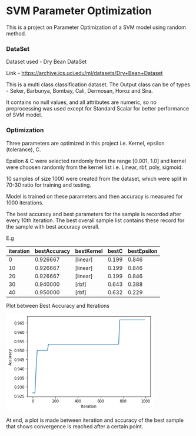 # SVM Parameter Optimization

This is a project on Parameter Optimization of a SVM model using random method.

### DataSet

Dataset used - Dry Bean DataSet 

Link - https://archive.ics.uci.edu/ml/datasets/Dry+Bean+Dataset

This is a multi class classification dataset. The Output class can be of types - Seker, Barbunya, Bombay, Cali, Dermosan, Horoz and Sira.

It contains no null values, and all attributes are numeric, so no preprocessing was used except for Standard Scalar for better performance of SVM model.

### Optimization

Three parameters are optimized in this project i.e. Kernel, epsilon (tolerance), C.

Epsilon & C were selected randomly from the range [0.001, 1.0] and kernel were choosen randomly from the kernel list i.e. Linear, rbf, poly, sigmoid.

10 samples of size 1000 were created from the dataset, which were split in 70-30 ratio for training and testing.

Model is trained on these parameters and then accuracy is measured for 1000 iterations.

The best accuracy and best parameters for the sample is recorded after every 10th iteration. The best overall sample list contains these record for the sample with best accuracy overall.

E.g

| iteration | bestAccuracy | bestKernel | bestC | bestEpsilon |
| --- | --- | --- | --- | --- |
| 0 | 0.926667 | [linear] | 0.199 | 0.846 |
| 10 | 0.926667 | [linear] | 0.199 | 0.846 |
| 20 | 0.926667 | [linear] | 0.199 | 0.846 |
| 30 | 0.940000 | [rbf] | 0.643 | 0.388 |
| 40 | 0.950000 | [rbf] | 0.632 | 0.229 |

Plot between Best Accuracy and Iterations

![Line Graph](./output.png)

At end, a plot is made between iteration and accuracy of the best sample that shows convergence is reached after a certain point.